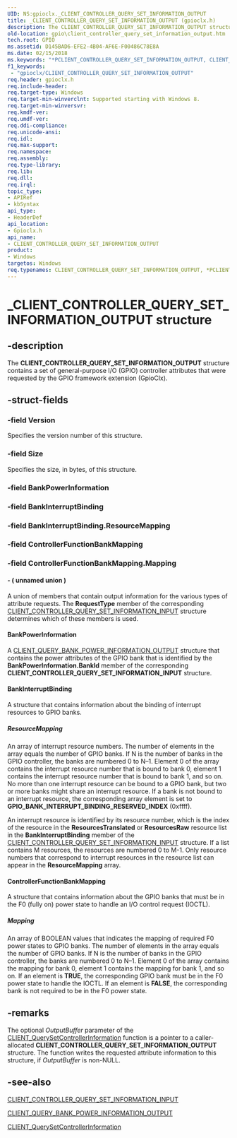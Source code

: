 ```yaml
---
UID: NS:gpioclx._CLIENT_CONTROLLER_QUERY_SET_INFORMATION_OUTPUT
title: _CLIENT_CONTROLLER_QUERY_SET_INFORMATION_OUTPUT (gpioclx.h)
description: The CLIENT_CONTROLLER_QUERY_SET_INFORMATION_OUTPUT structure contains a set of general-purpose I/O (GPIO) controller attributes that were requested by the GPIO framework extension (GpioClx).
old-location: gpio\client_controller_query_set_information_output.htm
tech.root: GPIO
ms.assetid: D145BAD6-EFE2-4B04-AF6E-F00486C78E8A
ms.date: 02/15/2018
ms.keywords: "*PCLIENT_CONTROLLER_QUERY_SET_INFORMATION_OUTPUT, CLIENT_CONTROLLER_QUERY_SET_INFORMATION_OUTPUT, CLIENT_CONTROLLER_QUERY_SET_INFORMATION_OUTPUT structure [Parallel Ports], GPIO.client_controller_query_set_information_output, PCLIENT_CONTROLLER_QUERY_SET_INFORMATION_OUTPUT, PCLIENT_CONTROLLER_QUERY_SET_INFORMATION_OUTPUT structure pointer [Parallel Ports], _CLIENT_CONTROLLER_QUERY_SET_INFORMATION_OUTPUT, gpioclx/CLIENT_CONTROLLER_QUERY_SET_INFORMATION_OUTPUT, gpioclx/PCLIENT_CONTROLLER_QUERY_SET_INFORMATION_OUTPUT"
f1_keywords:
 - "gpioclx/CLIENT_CONTROLLER_QUERY_SET_INFORMATION_OUTPUT"
req.header: gpioclx.h
req.include-header: 
req.target-type: Windows
req.target-min-winverclnt: Supported starting with Windows 8.
req.target-min-winversvr: 
req.kmdf-ver: 
req.umdf-ver: 
req.ddi-compliance: 
req.unicode-ansi: 
req.idl: 
req.max-support: 
req.namespace: 
req.assembly: 
req.type-library: 
req.lib: 
req.dll: 
req.irql: 
topic_type:
- APIRef
- kbSyntax
api_type:
- HeaderDef
api_location:
- Gpioclx.h
api_name:
- CLIENT_CONTROLLER_QUERY_SET_INFORMATION_OUTPUT
product:
- Windows
targetos: Windows
req.typenames: CLIENT_CONTROLLER_QUERY_SET_INFORMATION_OUTPUT, *PCLIENT_CONTROLLER_QUERY_SET_INFORMATION_OUTPUT
---
```


# _CLIENT_CONTROLLER_QUERY_SET_INFORMATION_OUTPUT structure


## -description


The <b>CLIENT_CONTROLLER_QUERY_SET_INFORMATION_OUTPUT</b> structure contains a set of general-purpose I/O (GPIO) controller attributes that were requested by the GPIO framework extension (GpioClx).


## -struct-fields




### -field Version

Specifies the version number of this structure.


### -field Size

Specifies the size, in bytes, of this structure.


### -field BankPowerInformation

 


### -field BankInterruptBinding

 


### -field BankInterruptBinding.ResourceMapping

 


### -field ControllerFunctionBankMapping

 


### -field ControllerFunctionBankMapping.Mapping

 




#### - ( unnamed union )

A union of members that contain output information for the various types of attribute requests. The <b>RequestType</b> member of the corresponding <a href="https://docs.microsoft.com/windows-hardware/drivers/ddi/gpioclx/ns-gpioclx-_client_controller_query_set_information_input">CLIENT_CONTROLLER_QUERY_SET_INFORMATION_INPUT</a> structure determines which of these members is used.



#### BankPowerInformation

A <a href="https://docs.microsoft.com/windows-hardware/drivers/ddi/gpioclx/ns-gpioclx-_client_query_bank_power_information_output">CLIENT_QUERY_BANK_POWER_INFORMATION_OUTPUT</a> structure that contains the power attributes of the GPIO bank that is identified by the <b>BankPowerInformation.BankId</b> member of the corresponding <b>CLIENT_CONTROLLER_QUERY_SET_INFORMATION_INPUT</b> structure.



#### BankInterruptBinding

A structure that contains information about the binding of interrupt resources to GPIO banks.



##### ResourceMapping

An array of interrupt resource numbers. The number of elements in the array equals the number of GPIO banks. If N is the number of banks in the GPIO controller, the banks are numbered 0 to N–1. Element 0 of the array contains the interrupt resource number that is bound to bank 0, element 1 contains the interrupt resource number that is bound to bank 1, and so on. No more than one interrupt resource can be bound to a GPIO bank, but two or more banks might share an interrupt resource. If a bank is not bound to an interrupt resource, the corresponding array element is set to <b>GPIO_BANK_INTERRUPT_BINDING_RESERVED_INDEX</b> (0xffff).

An interrupt resource is identified by its resource number, which is the index of the resource in the <b>ResourcesTranslated</b> or <b>ResourcesRaw</b> resource list in the <b>BankInterruptBinding</b> member of the <a href="https://docs.microsoft.com/windows-hardware/drivers/ddi/gpioclx/ns-gpioclx-_client_controller_query_set_information_input">CLIENT_CONTROLLER_QUERY_SET_INFORMATION_INPUT</a> structure. If a list contains M resources, the resources are numbered 0 to M-1. Only resource numbers that correspond to interrupt resources in the resource list can appear in the <b>ResourceMapping</b> array.



#### ControllerFunctionBankMapping

A structure that contains information about the GPIO banks that must be in the F0 (fully on) power state to handle an I/O control request (IOCTL).



##### Mapping

An array of BOOLEAN values that indicates the mapping of required F0 power states to GPIO banks. The number of elements in the array equals the number of GPIO banks. If N is the number of banks in the GPIO controller, the banks are numbered 0 to N–1. Element 0 of the array contains the mapping for bank 0, element 1 contains the mapping for bank 1, and so on. If an element is <b>TRUE</b>, the corresponding GPIO bank must be in the F0 power state to handle the IOCTL. If an element is <b>FALSE</b>, the corresponding bank is not required to be in the F0 power state.


## -remarks



The optional <i>OutputBuffer</i> parameter of the <a href="https://docs.microsoft.com/windows-hardware/drivers/ddi/gpioclx/nc-gpioclx-gpio_client_query_set_controller_information">CLIENT_QuerySetControllerInformation</a> function is a pointer to a caller-allocated <b>CLIENT_CONTROLLER_QUERY_SET_INFORMATION_OUTPUT</b> structure. The function writes the requested attribute information to this structure, if <i>OutputBuffer</i> is non-NULL.




## -see-also




<a href="https://docs.microsoft.com/windows-hardware/drivers/ddi/gpioclx/ns-gpioclx-_client_controller_query_set_information_input">CLIENT_CONTROLLER_QUERY_SET_INFORMATION_INPUT</a>



<a href="https://docs.microsoft.com/windows-hardware/drivers/ddi/gpioclx/ns-gpioclx-_client_query_bank_power_information_output">CLIENT_QUERY_BANK_POWER_INFORMATION_OUTPUT</a>



<a href="https://docs.microsoft.com/windows-hardware/drivers/ddi/gpioclx/nc-gpioclx-gpio_client_query_set_controller_information">CLIENT_QuerySetControllerInformation</a>
 

 


